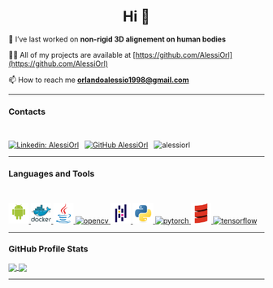 <h1 align="center">Hi 👋</h1>

🔭 I’ve last worked on **non-rigid 3D alignement on human bodies**

👨‍💻 All of my projects are available at [https://github.com/AlessiOrl](https://github.com/AlessiOrl)

📫 How to reach me **orlandoalessio1998@gmail.com**

<hr>

### Contacts
<br>

[![Linkedin: AlessiOrl](https://img.shields.io/badge/-Alessio-blue?style=flat&logo=Linkedin&logoColor=white&link=https://www.linkedin.com/in/alessiorl)](https://www.linkedin.com/in/alessiorl/)&nbsp;&nbsp;
[![GitHub AlessiOrl](https://img.shields.io/github/followers/alessiorl?label=follow&style=social)](https://github.com/alessiorl)&nbsp;&nbsp;
<img src="https://komarev.com/ghpvc/?username=alessiorl&label=Profile%20views&color=0e75b6&style=flat" alt="alessiorl" />

<hr>

### Languages and Tools
<br>

<p align="left"> <a href="https://developer.android.com" target="_blank" rel="noreferrer"> <img src="https://raw.githubusercontent.com/devicons/devicon/master/icons/android/android-original-wordmark.svg" alt="android" width="40" height="40"/> </a> <a href="https://www.docker.com/" target="_blank" rel="noreferrer"> <img src="https://raw.githubusercontent.com/devicons/devicon/master/icons/docker/docker-original-wordmark.svg" alt="docker" width="40" height="40"/> </a> <a href="https://www.java.com" target="_blank" rel="noreferrer"> <img src="https://raw.githubusercontent.com/devicons/devicon/master/icons/java/java-original.svg" alt="java" width="40" height="40"/> </a> <a href="https://opencv.org/" target="_blank" rel="noreferrer"> <img src="https://www.vectorlogo.zone/logos/opencv/opencv-icon.svg" alt="opencv" width="40" height="40"/> </a> <a href="https://pandas.pydata.org/" target="_blank" rel="noreferrer"> <img src="https://raw.githubusercontent.com/devicons/devicon/2ae2a900d2f041da66e950e4d48052658d850630/icons/pandas/pandas-original.svg" alt="pandas" width="40" height="40"/> </a> <a href="https://www.python.org" target="_blank" rel="noreferrer"> <img src="https://raw.githubusercontent.com/devicons/devicon/master/icons/python/python-original.svg" alt="python" width="40" height="40"/> </a> <a href="https://pytorch.org/" target="_blank" rel="noreferrer"> <img src="https://www.vectorlogo.zone/logos/pytorch/pytorch-icon.svg" alt="pytorch" width="40" height="40"/> </a> <a href="https://www.scala-lang.org" target="_blank" rel="noreferrer"> <img src="https://raw.githubusercontent.com/devicons/devicon/master/icons/scala/scala-original.svg" alt="scala" width="40" height="40"/> </a> <a href="https://www.tensorflow.org" target="_blank" rel="noreferrer"> <img src="https://www.vectorlogo.zone/logos/tensorflow/tensorflow-icon.svg" alt="tensorflow" width="40" height="40"/> </a> </p>

<hr>

### GitHub Profile Stats

<p align=left>
<a href="https://github.com/anuraghazra/github-readme-stats">
  <img align="center" src="https://github-readme-stats.vercel.app/api?username=Alessiorl&show_icons=true&theme=tokyonight&line_height=33&hide_border=true" />
</a>
  
<a href="https://github.com/anuraghazra/convoychat">
  <img align="center" src="https://github-readme-stats.vercel.app/api/top-langs/?username=Alessiorl&theme=tokyonight&langs_count=4&hide=perl,TeX,jsonnet,autohotkey&hide_border=true" />
</a>
</p>

<hr>

